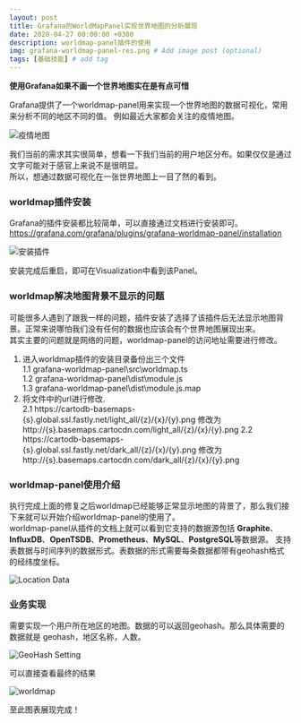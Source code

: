 ```yaml
---
layout: post
title: Grafana的WorldMapPanel实现世界地图的分析展现
date: 2020-04-27 00:00:00 +0300
description: worldmap-panel插件的使用 
img: grafana-worldmap-panel-res.png # Add image post (optional)
tags: [基础技能] # add tag
---
```


**使用Grafana如果不画一个世界地图实在是有点可惜**

Grafana提供了一个worldmap-panel用来实现一个世界地图的数据可视化，常用来分析不同的地区不同的值。
例如最近大家都会关注的疫情地图。

![疫情地图]({{site.baseurl}}/assets/img/yiqingmap.png)

我们当前的需求其实很简单，想看一下我们当前的用户地区分布。如果仅仅是通过文字可能对于感官上来说不是很明显。  
所以，想通过数据可视化在一张世界地图上一目了然的看到。

### worldmap插件安装
Grafana的插件安装都比较简单，可以直接通过文档进行安装即可。  
https://grafana.com/grafana/plugins/grafana-worldmap-panel/installation

![安装插件]({{site.baseurl}}/assets/img/install-grafana-worldmap-panel.png)

安装完成后重启，即可在Visualization中看到该Panel。

### worldmap解决地图背景不显示的问题
可能很多人遇到了跟我一样的问题，插件安装了选择了该插件后无法显示地图背景。正常来说哪怕我们没有任何的数据也应该会有个世界地图展现出来。  
其实主要的问题就是网络的问题，worldmap-panel的访问地址需要进行修改。
1.  进入worldmap插件的安装目录备份出三个文件  
    1.1 grafana-worldmap-panel\src\worldmap.ts  
    1.2 grafana-worldmap-panel\dist\module.js   
    1.3 grafana-worldmap-panel\dist\module.js.map  
2.  将文件中的url进行修改.  
    2.1 https://cartodb-basemaps-{s}.global.ssl.fastly.net/light_all/{z}/{x}/{y}.png 修改为 http://{s}.basemaps.cartocdn.com/light_all/{z}/{x}/{y}.png
    2.2 https://cartodb-basemaps-{s}.global.ssl.fastly.net/dark_all/{z}/{x}/{y}.png  修改为 http://{s}.basemaps.cartocdn.com/dark_all/{z}/{x}/{y}.png

### worldmap-panel使用介绍
执行完成上面的修复之后worldmap已经能够正常显示地图的背景了，那么我们接下来就可以开始介绍worldmap-panel的使用了。  
worldmap-panel从插件的文档上就可以看到它支持的数据源包括 **Graphite**、**InfluxDB**、**OpenTSDB**、**Prometheus**、**MySQL**、**PostgreSQL**等数据源。
支持表数据与时间序列的数据形式。表数据的形式需要每条数据都带有geohash格式的经纬度坐标。

![Location Data]({{site.baseurl}}/assets/img/grafana-world-map-loc-data.png)

### 业务实现
需要实现一个用户所在地区的地图。数据的可以返回geohash。那么具体需要的数据就是 geohash，地区名称，人数。

![GeoHash Setting]({{site.baseurl}}/assets/img/grafana-worldmap-user-pv.png)

可以直接查看最终的结果

![worldmap]({{site.baseurl}}/assets/img/grafana-worldmap-panel-res.png)


至此图表展现完成！


